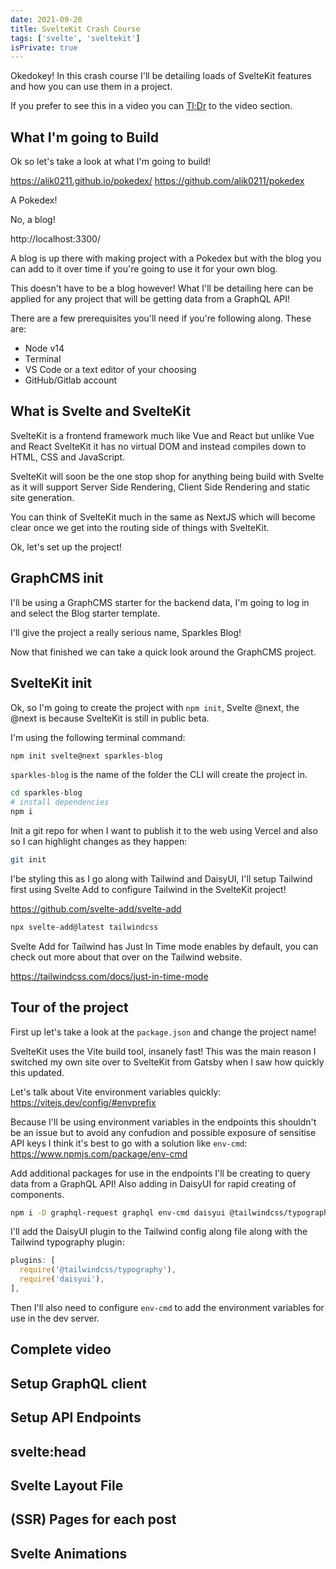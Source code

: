 ```yaml
---
date: 2021-09-20
title: SvelteKit Crash Course
tags: ['svelte', 'sveltekit']
isPrivate: true
---
```


<script>
  import YouTube from '$lib/components/youtube.svelte'
</script>

Okedokey! In this crash course I'll be detailing loads of SvelteKit
features and how you can use them in a project.

If you prefer to see this in a video you can [Tl;Dr] to the video
section.

## What I'm going to Build

Ok so let's take a look at what I'm going to build!

https://alik0211.github.io/pokedex/
https://github.com/alik0211/pokedex

A Pokedex!

No, a blog!

http://localhost:3300/

A blog is up there with making project with a Pokedex but with the
blog you can add to it over time if you're going to use it for your
own blog.

This doesn't have to be a blog however! What I'll be detailing here
can be applied for any project that will be getting data from a
GraphQL API!

There are a few prerequisites you'll need if you're following along.
These are:

- Node v14
- Terminal
- VS Code or a text editor of your choosing
- GitHub/Gitlab account

## What is Svelte and SvelteKit

SvelteKit is a frontend framework much like Vue and React but unlike
Vue and React SvelteKit it has no virtual DOM and instead compiles
down to HTML, CSS and JavaScript.

SvelteKit will soon be the one stop shop for anything being build with
Svelte as it will support Server Side Rendering, Client Side Rendering
and static site generation.

You can think of SvelteKit much in the same as NextJS which will
become clear once we get into the routing side of things with
SvelteKit.

Ok, let's set up the project!

## GraphCMS init

I'll be using a GraphCMS starter for the backend data, I'm going to
log in and select the Blog starter template.

I'll give the project a really serious name, Sparkles Blog!

Now that finished we can take a quick look around the GraphCMS
project.

## SvelteKit init

Ok, so I'm going to create the project with `npm init`, Svelte @next,
the @next is because SvelteKit is still in public beta.

I'm using the following terminal command:

```bash
npm init svelte@next sparkles-blog
```

`sparkles-blog` is the name of the folder the CLI will create the
project in.

```bash
cd sparkles-blog
# install dependencies
npm i
```

Init a git repo for when I want to publish it to the web using Vercel
and also so I can highlight changes as they happen:

```bash
git init
```

I'be styling this as I go along with Tailwind and DaisyUI, I'll setup
Tailwind first using Svelte Add to configure Tailwind in the SvelteKit
project!

https://github.com/svelte-add/svelte-add

```bash
npx svelte-add@latest tailwindcss
```

Svelte Add for Tailwind has Just In Time mode enables by default, you
can check out more about that over on the Tailwind website.

https://tailwindcss.com/docs/just-in-time-mode

## Tour of the project

First up let's take a look at the `package.json` and change the
project name!

SvelteKit uses the Vite build tool, insanely fast! This was the main
reason I switched my own site over to SvelteKit from Gatsby when I saw
how quickly this updated.

Let's talk about Vite environment variables quickly:
https://vitejs.dev/config/#envprefix

Because I'll be using environment variables in the endpoints this
shouldn't be an issue but to avoid any confudion and possible exposure
of sensitise API keys I think it's best to go with a solution like
`env-cmd`: https://www.npmjs.com/package/env-cmd

Add additional packages for use in the endpoints I'll be creating to
query data from a GraphQL API! Also adding in DaisyUI for rapid
creating of components.

```bash
npm i -D graphql-request graphql env-cmd daisyui @tailwindcss/typography
```

I'll add the DaisyUI plugin to the Tailwind config along file along
with the Tailwind typography plugin:

```js
plugins: [
  require('@tailwindcss/typography'),
  require('daisyui'),
],
```

Then I'll also need to configure `env-cmd` to add the environment
variables for use in the dev server.

## Complete video

<YouTube youTubeId="zH2qG9YwN3s" />

## Setup GraphQL client

## Setup API Endpoints

## svelte:head

## Svelte Layout File

## (SSR) Pages for each post

## Svelte Animations

<!-- Links -->

[tl;dr]: #complete-video
